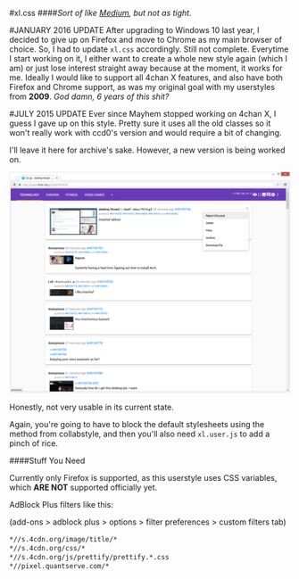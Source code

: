 #xl.css
####*Sort of like [Medium](https://medium.com/), but not as tight.*

#JANUARY 2016 UPDATE
After upgrading to Windows 10 last year, I decided to give up on Firefox and move to Chrome as my main browser of choice. So, I had to update `xl.css` accordingly. Still not complete. Everytime I start working on it, I either want to create a whole new style again (which I am) or just lose interest straight away because at the moment, it works for me. Ideally I would like to support all 4chan X features, and also have both Firefox and Chrome support, as was my original goal with my userstyles from **2009**. *God damn, 6 years of this shit?*

#JULY 2015 UPDATE
Ever since Mayhem stopped working on 4chan X, I guess I gave up on this style. Pretty sure it uses all the old classes so it won't really work with ccd0's version and would require a bit of changing.

I'll leave it here for archive's sake. However, a new version is being worked on.

![Preview of xl](screenshot.png)

Honestly, not very usable in its current state.

Again, you're going to have to block the default stylesheets using the method from collabstyle, and then you'll also need `xl.user.js` to add a pinch of rice.

####Stuff You Need

Currently only Firefox is supported, as this userstyle uses CSS variables, which __ARE NOT__ supported officially yet.

AdBlock Plus filters like this:

(add-ons > adblock plus > options > filter preferences > custom filters tab)

```
*//s.4cdn.org/image/title/*
*//s.4cdn.org/css/*
*//s.4cdn.org/js/prettify/prettify.*.css
*//pixel.quantserve.com/*
```
